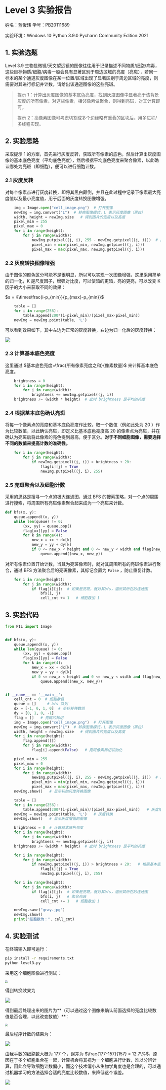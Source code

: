 # Level 3 实验报告

姓名：蓝俊玮 学号：PB20111689

实验环境：Windows 10 Python 3.9.0 Pycharm Community Edition 2021

## 1. 实验选题

Level 3.9 生物显微镜/天文望远镜的图像往往用于记录描述不同物质/细胞/病毒，这些目标物质/细胞/病毒一般会具有显著区别于周边区域的亮度（亮斑），若同一标本的某个通道灰度图像在某一位置/区域出现了显著区别于周边区域的亮度，则需要对其进行标记并计数，请给出该通道图像的这些亮斑。

> 提示 1：计算出灰度图像的基本底色亮度，找到灰度图像中显著亮于该背景灰度的所有像素，对这些像素，相邻像素做聚合，则得到亮斑，对其计算即可。
>
> 提示 2：高像素图像可考虑切割成多个边缘略有重叠的区块后，用多进程/多线程实现。

## 2. 实验思路

采取提示 1 的方案，首先进行灰度反转，获取所有像素的底色，然后计算出灰度图像的基本底色亮度（平均底色亮度），然后根据平均底色亮度来聚合像素，以此确认哪处为亮斑（即细胞），便可以进行细胞计数。

### 2.1 灰度反转

对每个像素点进行灰度转换，即将其黑白颠倒，并且在此过程中记录下像素最大亮度值以及最小亮度值，用于后面的灰度转换图像增强。

```python
	img = Image.open("cell_image.png")  # 打开图像
    newImg = img.convert("L")  # 转换图像模式，L 表示灰度图像（黑白）
    width, height = newImg.size   # 得到图片的宽度以及高度
    pixel_min = 255
    pixel_max = 0
    for i in range(height):
        for j in range(width):
            newImg.putpixel((j, i), 255 - newImg.getpixel((j, i)))  # 黑白颠倒
            pixel_min = min(pixel_min, newImg.getpixel((j, i)))
            pixel_max = max(pixel_max, newImg.getpixel((j, i)))
```

### 2.2 灰度转换图像增强

由于图像的颜色区分可能不是很明显，所以可以实现一次图像增强，这里采用简单的归一化，K 是尺度因子，增强对比度，可以使暗的更暗，亮的更亮，可以改变 K 因子的大小来获取不同的效果：

$s = K\times\frac{i-p_{min}}{p_{max}-p_{min}}$

```python
	table = []
    for i in range(256):
        table.append(200*(i-pixel_min)/(pixel_max-pixel_min))
	newImg = newImg.point(table, 'L')
```

可以看到效果如下，其中左边为正常的灰度转换，右边为归一化后的灰度转换：

![](img/img.png)

### 2.3 计算基本底色亮度

这里通过 $基本底色亮度=\frac{所有像素亮度之和}{像素数量}$ 来计算基本底色亮度。

```python
	brightness = 0
    for i in range(height):
        for j in range(width):
            brightness += newImg.getpixel((j, i))
    brightness /= (width * height)  # 此时 brightness 是平均的亮度
```

### 2.4 根据基本底色确认亮斑

将每一个像素点的亮度和基本底色亮度作比较，取一个数值（例如此处为 20 ）作为比较数值，以此确认亮斑，即定义比基本底色亮度高 20 的像素点为亮斑，并在确认为亮斑后将此像素的亮色提到最高，便于区分。**对于不同细胞图像，需要选择不同的数值来提高计数的准确性。**

```python
    for i in range(height):
        for j in range(width):
            if newImg.getpixel((j, i)) > brightness + 20:
                flag[i][j] = True
                newImg.putpixel((j, i), 255)
```

### 2.5 亮斑聚合以及细胞计数

采用的思路是搜寻一个点的极大连通图，通过 BFS 的搜索策略，对一个点的周围进行搜索，将周围所有亮斑像素聚合起来成为一个亮斑来计数。

```python
def bfs(x, y):
    queue.append((x, y))
    while len(queue) != 0:
        (xx, yy) = queue.pop()
        flag[xx][yy] = False
        for k in range(4):
            new_x = xx + dx[k]
            new_y = yy + dy[k]
            if 0 <= new_x < height and 0 <= new_y < width and flag[new_x][new_y]:
                queue.append((new_x, new_y))
```

对所有像素位置开始计数，当其为亮斑像素时，就对其周围所有的亮斑像素进行聚合，通过 BFS 方法聚合后的亮斑像素，其标记会置为 `False` ，防止重复计数。

```python
    for i in range(height):
        for j in range(width):
            if flag[i][j]:  # 如果是亮斑，就对其bfs，遍历其所在的连通图
                bfs(i, j)
                cell_cnt += 1   # 细胞数加 1
```

## 3. 实验代码

```python
from PIL import Image


def bfs(x, y):
    queue.append((x, y))
    while len(queue) != 0:
        (xx, yy) = queue.pop()
        flag[xx][yy] = False
        for k in range(4):
            new_x = xx + dx[k]
            new_y = yy + dy[k]
            if 0 <= new_x < height and 0 <= new_y < width and flag[new_x][new_y]:
                queue.append((new_x, new_y))


if __name__ == '__main__':
    cell_cnt = 0  # 细胞数目
    queue = []     # bfs 队列
    dx = [-1, 0, 1, 0]  # 坐标转移数组
    dy = [0, 1, 0, -1]
    flag = []   # 亮斑的标记
    img = Image.open("cell_image.png")  # 打开图像
    newImg = img.convert("L")  # 转换图像模式，L 表示灰度图像（黑白）
    width, height = newImg.size   # 得到图片的宽度以及高度
    for i in range(height):
        flag.append([])
        for j in range(width):
            flag[i].append(False)   # 亮斑像素标记初始化

    pixel_min = 255
    pixel_max = 0
    for i in range(height):
        for j in range(width):
            newImg.putpixel((j, i), 255 - newImg.getpixel((j, i)))  # 黑白颠倒
            pixel_min = min(pixel_min, newImg.getpixel((j, i)))
            pixel_max = max(pixel_max, newImg.getpixel((j, i)))
    newImg.show()   # 显示初始灰度转换图像

    table = []
    for i in range(256):
        table.append(200*(i-pixel_min)/(pixel_max-pixel_min))   # 灰度增强归一化
    newImg = newImg.point(table, 'L')   # 灰度转换
    newImg.show()   # 显示灰度增强的图像

    brightness = 0  # 计算基本底色亮度
    for i in range(height):
        for j in range(width):
            brightness += newImg.getpixel((j, i))
    brightness /= (width * height)  # 此时 brightness 是平均的亮度

    for i in range(height):
        for j in range(width):
            if newImg.getpixel((j, i)) > brightness + 20:   # 根据基本底色亮度确认亮斑
                flag[i][j] = True
                newImg.putpixel((j, i), 255)

    for i in range(height):
        for j in range(width):
            if flag[i][j]:  # 如果是亮斑，就对其bfs，遍历其所在的连通图
                bfs(i, j)   # 聚合亮斑
                cell_cnt += 1   # 细胞数加 1

    newImg.save("gray.jpg")
    newImg.show()
    print("细胞数为：", cell_cnt)

```

## 4. 实验测试

在终端输入即可运行：

```bash
pip install -r requirements.txt
python level3.py
```

采用这个细胞图像进行测试：

<img src="img/cell_image.png" style="zoom:50%;" />

得到转换效果为

![](img/img.png)

得到最后处理出来的图片为**（可以通过这个图像来确认前面选择的亮度比较数值是否合理，以此改变数值）**：

<img src="img/gray.jpg" style="zoom:50%;" />

最后程序计数的结果为：

![](img/result.png)

由我手数的细胞数大概为 177 个，误差为 $\frac{177-157}{157} = 12.7\%$，原因在于多个细胞重合在一起，计算机会将其视为一个细胞进行计数，难以分辨计算，因此会导致细胞计数偏小，而这个技术偏小从生物学角度也是合理的，可以通过机器学习的方法选择合适的亮度比较数值，来降低这个误差。

![](img/177.png)

